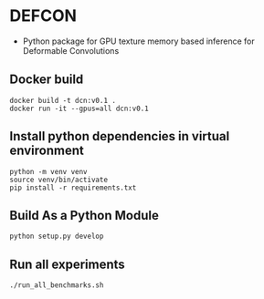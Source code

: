 # DEFCON
* Python package for GPU texture memory based inference for Deformable Convolutions

## Docker build
```
docker build -t dcn:v0.1 .
docker run -it --gpus=all dcn:v0.1
```

## Install python dependencies in virtual environment
```
python -m venv venv
source venv/bin/activate
pip install -r requirements.txt
```

## Build As a Python Module
```
python setup.py develop
```

## Run all experiments
```
./run_all_benchmarks.sh
```

